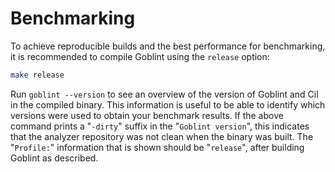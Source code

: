 # Benchmarking

To achieve reproducible builds and the best performance for benchmarking, it is recommended to compile Goblint using the `release` option:

```sh
make release
```

Run `goblint --version` to see an overview of the version of Goblint and Cil in the compiled binary.
This information is useful to be able to identify which versions were used to obtain your benchmark results.
If the above command prints a "`-dirty`" suffix in the "`Goblint version`", this indicates that the analyzer repository was not clean when the binary was built.
The "`Profile:`" information that is shown should be "`release`", after building Goblint as described.
